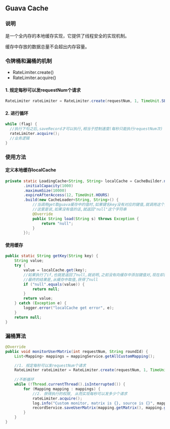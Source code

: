 ## Guava Cache

### 说明

是一个全内存的本地缓存实现，它提供了线程安全的实现机制。

缓存中存放的数据总量不会超出内存容量。

### 令牌桶和漏桶的机制

* RateLimiter.create() 
* RateLimiter.acquire()

#### 1. 规定每秒可以发requestNum个请求

```java
RateLimiter rateLimiter = RateLimiter.create(requestNum, 1, TimeUnit.SECONDS);
```

#### 2. 进行循环

```java
while (flag) {
  //执行下句之后,saveRecord才可以执行,相当于控制速度(每秒只能执行requestNum次)
  rateLimiter.acquire();
  //业务逻辑
}
```

### 使用方法

#### 定义本地缓存localCache

```java
private static LoadingCache<String, String> localCache = CacheBuilder.newBuilder()
        .initialCapacity(1000)
        .maximumSize(10000)
        .expireAfterAccess(12, TimeUnit.HOURS)
        .build(new CacheLoader<String, String>() {
            //当调用get取guava缓存中的值时,如果键名key没有对应的键值,就调用这个方法进行返回值
            //这里是说,如果没有值的话,就返回"null"这个字符串
            @Override
            public String load(String s) throws Exception {
                return "null";
            }
        });
```

#### 使用缓存

```java
public static String getKey(String key) {
    String value;
    try {
        value = localCache.get(key);
        //如果执行了if,也就是返回了null,就说明,之前没有向缓存中添加键值对,现在却要取值,所以会返回"null"这个字符串
        //最终的结果是,从缓存中取值,获得了null
        if ("null".equals(value)) {
            return null;
        }
        return value;
    } catch (Exception e) {
        logger.error("localCache get error", e);
    }
    return null;
}
```



### 漏桶算法

```java
@Override
public void monitorUserMatrix(int requestNum, String roundId) {
    List<Mapping> mappings = mappingService.getAllCustomMapping();

    //1. 规定每秒可以发requestNum个请求
    RateLimiter rateLimiter = RateLimiter.create(requestNum, 1, TimeUnit.SECONDS);
	
    //不断循环
    while (!Thread.currentThread().isInterrupted()) {
        for (Mapping mapping : mappings) {
            //2. 获得执行的权限, 从而实现每秒可以发多少个请求
            rateLimiter.acquire();
            log.info("Custom monitor, matrix is {}, source is {}", mapping.getMatrix(), mapping.getSource());
            recordService.saveUserMatrix(mapping.getMatrix(), mapping.getSource(), roundId);
        }
    }
}
```

### 